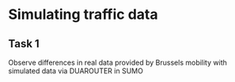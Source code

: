 # Simulating traffic data

## Task 1
Observe differences in real data provided by Brussels mobility with simulated data via DUAROUTER in SUMO